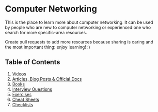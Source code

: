 Computer Networking
===================

This is the place to learn more about computer networking.
It can be used by people who are new to computer networking or experienced one who search
for more specific-area resources.

Create pull requests to add more resources because sharing is caring and the most important thing: enjoy learning! :)

## Table of Contents

  1. [Videos](https://github.com/bregman-arie/computer-networking/tree/master/videos/README.md)
  2. [Articles, Blog Posts & Official Docs](https://github.com/bregman-arie/computer-networking/tree/master/docs/README.md)
  3. [Books](https://github.com/bregman-arie/computer-networking/tree/master/books/README.md)
  4. [Interview Questions](https://github.com/bregman-arie/computer-networking/tree/master/interview_questions/README.md)
  5. [Exercises](https://github.com/bregman-arie/computer-networking/tree/master/exercises/README.md)
  6. [Cheat Sheets](https://github.com/bregman-arie/computer-networking/tree/cheatsheets/README.md)
  7. [Checklists](https://github.com/bregman-arie/computer-networking/tree/master/checklists/README.md)
